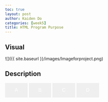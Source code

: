 ```yaml
---
toc: true
layout: post
author: Kaiden Do
categories: [week5]
title: HTML Program Purpose
---
```


## Visual
![]({{ site.baseurl }}/images/Imageforproject.png)

## Description
<html>
  <style>
    .button {
      border: none;
      color: white;
      padding: 15px 32px;
      text-align: center;
      text-decoration: none;
      display: inline-block;
      font-size: 16px;
    }
  </style>
  <body>
    <button onclick="aText()" class="button">A</button>
    <button onclick="bText()" class="button">B</button>
    <button onclick="cText()" class="button">C</button>
    <button onclick="dText()" class="button">D</button>
    <p id="textbox"></p>
  </body>
    <script>
    function aText() {
      document.getElementById("textbox").innerHTML = "The program would give the user two cards. After that, the user is prompted to either hit or stand. If they hit the program would give them another card. If they stand, the user can no longer do anything for the rest of the round.";
    }
    function bText() {
      document.getElementById("textbox").innerHTML = "Once the user stands, it is the dealers turn. The program would give the dealer a random card and if the cards add up to less than 16, the dealer would hit no matter what. After the dealer would play until the program decides the cards the dealer has is good enough.";
    }
    function cText() {
      document.getElementById("textbox").innerHTML = "The card deck would be visual, so the user would be able to see the cards moving across the screen.";
    }
    function dText() {
      document.getElementById("textbox").innerHTML = "The round ends when either the dealer or user busts or when the dealer stands. If the dealer busts but the user does not, the user wins chips. If the user busts, then the user gets nothing. Then the cards of the dealer and user are compared and the one closer to 21 wins.";
    }
    </script>

</html>